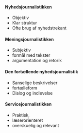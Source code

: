#### Nyhedsjournalistikken
- Objektiv
- Klar struktur
- Ofte brug af nyhedstrekant

#### Meningsjournalistikken
- Subjektiv
- formål med tekster
- argumentation og retorik

#### Den fortællende nyhedsjournalistik
- Sanselige beskrivelser
- fortælleform
- Dialog og indlevelse

#### Servicejournalistikken
- Praktisk, 
- læserorienteret
- overskuelig og relevant